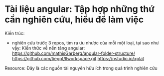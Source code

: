 # Tài liệu angular: Tập hợp những thứ cần nghiên cứu, hiểu để làm việc
Kiến trúc:
- nghiên cứu trước 3 repos, tìm ra ưu nhược của mỗi một loại, tại sao như vậy:
Kiến thức về nền tảng angular:
https://github.com/mathisGarberg/angular-folder-structure/
https://github.com/tieppt/llworkspace.git
https://nstudio.io/xplat

Resource: Đây là các nguồn tài nguyên hữu ích trong quá trình nghiên cứu